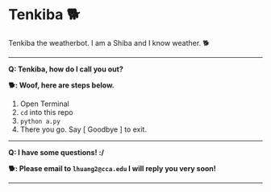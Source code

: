 # Tenkiba :dog2:
Tenkiba the weatherbot. I am a Shiba and I know weather. :dog2:

---

**Q: Tenkiba, how do I call you out?**

**:dog2:: Woof, here are steps below.**


1. Open Terminal
2. `cd` into this repo
3. `python a.py` 
4. There you go. Say [ Goodbye ] to exit.

---

**Q: I have some questions! :/**

**:dog2:: Please email to `lhuang2@cca.edu` I will reply you very soon!**

---
